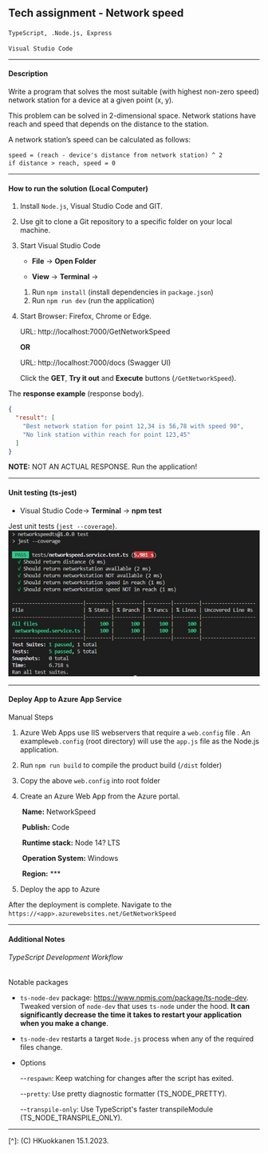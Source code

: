 ## Tech assignment - Network speed

`TypeScript, .Node.js, Express`

`Visual Studio Code`

------

#### **Description**

Write a program that solves the most suitable (with highest non-zero speed) network station
for a device at a given point (x, y).

This problem can be solved in 2-dimensional space. Network stations have reach and speed
that depends on the distance to the station.

A network station’s speed can be calculated as follows:

```
speed = (reach - device's distance from network station) ^ 2
if distance > reach, speed = 0 
```
------

#### **How to run the solution** (Local Computer)

1. Install `Node.js`, Visual Studio Code and GIT.

2. Use git to clone a Git repository to a specific folder on your local machine. 

3. Start Visual Studio Code

   - **File** -> **Open Folder**

   - **View** -> **Terminal** ->
   1. Run `npm install` (install dependencies in `package.json`)
     2. Run `npm run dev` (run the application)

4. Start Browser: Firefox, Chrome or Edge.

   URL:  http://localhost:7000/GetNetworkSpeed

   **OR**
   
   URL:  http://localhost:7000/docs (Swagger UI)
   
   Click the **GET**, **Try it out** and **Execute** buttons (`/GetNetworkSpeed`).
   
   


The **response example** (response body). 

```json
{
  "result": [
    "Best network station for point 12,34 is 56,78 with speed 90",
    "No link station within reach for point 123,45"
  ]
}
```

**NOTE:** NOT AN ACTUAL RESPONSE. Run the application!

------

#### **Unit testing** (ts-jest) 

- Visual Studio Code-> **Terminal** -> **npm test**



Jest unit tests (`jest --coverage`).
![Screenshot](./images/ts-jest-01.jpg)

---

#### Deploy App to Azure App Service

Manual Steps 

1. Azure Web Apps use IIS webservers that require a `web.config` file .  An example`web.config` (root directory) will use the `app.js` file as the Node.js application.

2. Run `npm run build` to compile the product build (`/dist` folder)

3. Copy the above `web.config` into root folder

4. Create an Azure Web App from the Azure portal. 

   ​	**Name:**  NetworkSpeed 

   ​	**Publish:**  Code

   ​	**Runtime stack:** Node 14? LTS 

   ​	**Operation System:** Windows 

   ​	**Region:** ***

5. Deploy the app to Azure 



After the deployment is complete. Navigate to the `https://<app>.azurewebsites.net/GetNetworkSpeed`

---

#### Additional Notes

###### TypeScript Development Workflow 

Notable packages

- `ts-node-dev` package: https://www.npmjs.com/package/ts-node-dev. Tweaked version of `node-dev` that uses `ts-node` under the hood. **It can significantly decrease the time it takes to restart your application when you make a change**.  

- `ts-node-dev` restarts a target `Node.js` process when any of the required files change. 

  

- Options 

  --`respawn`: Keep watching for changes after the script has exited.

  --`pretty`: Use pretty diagnostic formatter (TS_NODE_PRETTY).

  --`transpile-only`: Use TypeScript's faster transpileModule (TS_NODE_TRANSPILE_ONLY).
  
  


------

[^]: (C) HKuokkanen 15.1.2023. 
